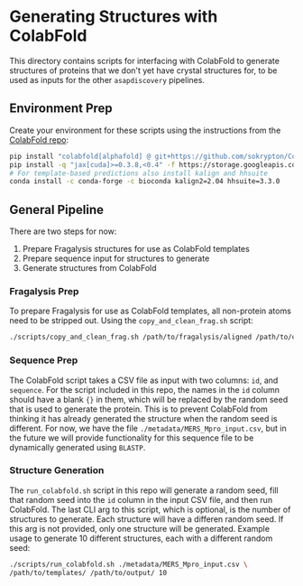 # Generating Structures with ColabFold

This directory contains scripts for interfacing with ColabFold to generate
structures of proteins that we don't yet have crystal structures for, to be
used as inputs for the other `asapdiscovery` pipelines.

## Environment Prep
Create your environment for these scripts using the instructions from the
[ColabFold repo](https://github.com/sokrypton/ColabFold/):
```bash
pip install "colabfold[alphafold] @ git+https://github.com/sokrypton/ColabFold"
pip install -q "jax[cuda]>=0.3.8,<0.4" -f https://storage.googleapis.com/jax-releases/jax_cuda_releases.html
# For template-based predictions also install kalign and hhsuite
conda install -c conda-forge -c bioconda kalign2=2.04 hhsuite=3.3.0
```

## General Pipeline
There are two steps for now:
1. Prepare Fragalysis structures for use as ColabFold templates
2. Prepare sequence input for structures to generate
3. Generate structures from ColabFold

### Fragalysis Prep
To prepare Fragalysis for use as ColabFold templates, all non-protein atoms
need to be stripped out. Using the `copy_and_clean_frag.sh` script:
```bash
./scripts/copy_and_clean_frag.sh /path/to/fragalysis/aligned /path/to/output/
```

### Sequence Prep
The ColabFold script takes a CSV file as input with two columns: `id`, and
`sequence`. For the script included in this repo, the names in the `id` column
should have a blank `{}` in them, which will be replaced by the random seed
that is used to generate the protein. This is to prevent ColabFold from thinking
it has already generated the structure when the random seed is different. For
now, we have the file `./metadata/MERS_Mpro_input.csv`, but in the future we
will provide functionality for this sequence file to be dynamically generated
using `BLASTP`.

### Structure Generation
The `run_colabfold.sh` script in this repo will generate a random seed, fill
that random seed into the `id` column in the input CSV file, and then run
ColabFold. The last CLI arg to this script, which is optional, is the number of
structures to generate. Each structure will have a differen random seed. If this
arg is not provided, only one structure will be generated. Example usage to
generate 10 different structures, each with a different random seed:
```bash
./scripts/run_colabfold.sh ./metadata/MERS_Mpro_input.csv \
/path/to/templates/ /path/to/output/ 10
```

